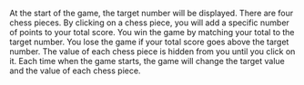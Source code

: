 At the start of the game, the target number will be displayed. There are four chess pieces.
By clicking on a chess piece, you will add a specific number of points to your total score. You win the game by matching your total to the target number. You lose the game if your total score goes above the target number. The value of each chess piece is hidden from you until you click on it. Each time when the game starts, the game will change the target value and the value of each chess piece.
